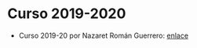 # Curso 2019-2020

- Curso 2019-20 por Nazaret Román Guerrero: [enlace](https://github.com/nazaretrogue/DAI)
